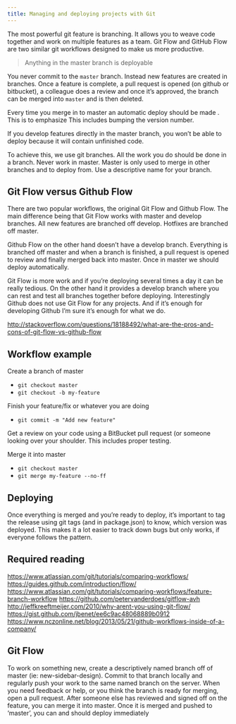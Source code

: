 ```yaml
---
title: Managing and deploying projects with Git
---
```


The most powerful git feature is branching. It allows you to weave code together and work on multiple features as a team. Git Flow and GitHub Flow are two similar git workflows designed to make us more productive.

> Anything in the master branch is deployable

You never commit to the `master` branch. Instead new features are created in branches. Once a feature is complete, a pull request is opened (on github or bitbucket), a colleague does a review and once it’s approved, the branch can be merged into `master` and is then deleted.

Every time you merge in to master an automatic deploy should be made . This is to emphasize This includes bumping the version number.

 If you develop features directly in the master branch, you won’t be able to deploy because it will contain unfinished code.

To achieve this, we use git branches. All the work you do should be done in a branch.
Never work in master. Master is only used to merge in other branches and to deploy from. Use a descriptive name for your branch.

## Git Flow versus Github Flow

There are two popular workflows, the original Git Flow and Github Flow. The main difference being that Git Flow works with master and develop branches. All new features are branched off develop. Hotfixes are branched off master.

Github Flow on the other hand doesn’t have a develop branch. Everything is branched off master and when a branch is finished, a pull request is opened to review and finally merged back into master. Once in master we should deploy automatically.

Git Flow is more work and if you’re deploying several times a day it can be really tedious. On the other hand it provides a develop branch where you can rest and test all branches together before deploying. Interestingly Github does not use Git Flow for any projects. And if it’s enough for developing Github I’m sure it’s enough for what we do.

http://stackoverflow.com/questions/18188492/what-are-the-pros-and-cons-of-git-flow-vs-github-flow

## Workflow example

Create a branch of master

- `git checkout master`
- `git checkout -b my-feature`

Finish your feature/fix or whatever you are doing

- `git commit -m "Add new feature"`

Get a review on your code using a BitBucket pull request (or someone looking over your shoulder. This includes proper testing.

Merge it into master

- `git checkout master`
- `git merge my-feature --no-ff`

## Deploying

Once everything is merged and you’re ready to deploy, it’s important to tag the release using git tags (and in package.json) to know, which version was deployed. This makes it a lot easier to track down bugs but only works, if everyone follows the pattern.

## Required reading

https://www.atlassian.com/git/tutorials/comparing-workflows/
https://guides.github.com/introduction/flow/
https://www.atlassian.com/git/tutorials/comparing-workflows/feature-branch-workflow
https://github.com/petervanderdoes/gitflow-avh
http://jeffkreeftmeijer.com/2010/why-arent-you-using-git-flow/
https://gist.github.com/jbenet/ee6c9ac48068889b0912
https://www.nczonline.net/blog/2013/05/21/github-workflows-inside-of-a-company/

## Git Flow

To work on something new, create a descriptively named branch off of master (ie: new-sidebar-design). Commit to that branch locally and regularly push your work to the same named branch on the server. When you need feedback or help, or you think the branch is ready for merging, open a pull request. After someone else has reviewed and signed off on the feature, you can merge it into master. Once it is merged and pushed to ‘master’, you can and should deploy immediately
